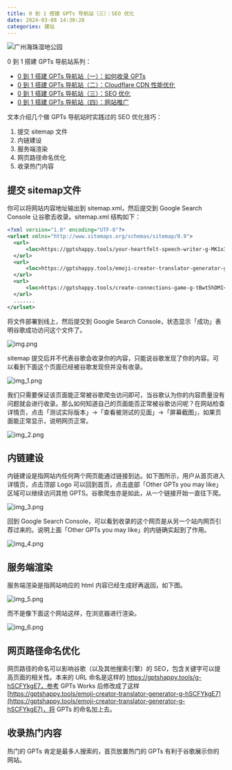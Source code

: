 ```yaml
---
title: 0 到 1 搭建 GPTs 导航站（三）：SEO 优化
date: 2024-03-08 14:30:28
categories: 建站
---
```


![广州海珠湿地公园](/images/build-gpts-website-03-seo-optimization/cover.jpg)

0 到 1 搭建 GPTs 导航站系列：
- [0 到 1 搭建 GPTs 导航站（一）：如何收录 GPTs](https://luobogor.gitee.io/2024/03/06/build-gpts-website-01-gpts-scraping/)
- [0 到 1 搭建 GPTs 导航站（二）：Cloudflare CDN 性能优化](https://luobogor.gitee.io/2024/03/07/build-gpts-website-02-cloudfare-cdn/)
- [0 到 1 搭建 GPTs 导航站（三）：SEO 优化](https://luobogor.gitee.io/2024/03/08/build-gpts-website-03-seo-optimization/)
- [0 到 1 搭建 GPTs 导航站（四）：网站推广](https://luobogor.gitee.io/2024/03/11/build-gpts-website-04-marketing/)

文本介绍几个做 GPTs 导航站时实践过的 SEO 优化技巧：
1. 提交 sitemap 文件
2. 内链建设
3. 服务端渲染
4. 网页路径命名优化
5. 收录热门内容

## 提交 sitemap文件
你可以将网站内容地址输出到 sitemap.xml，然后提交到 Google Search Console 让谷歌去收录。sitemap.xml 结构如下：

```xml
<?xml version="1.0" encoding="UTF-8"?>
<urlset xmlns="http://www.sitemaps.org/schemas/sitemap/0.9">
  <url>
      <loc>https://gptshappy.tools/your-heartfelt-speech-writer-g-MK1x3Mw7n</loc>
  </url>
  <url>
      <loc>https://gptshappy.tools/emoji-creator-translator-generator-g-hSCFYkgE7</loc>
  </url>
  <url>
      <loc>https://gptshappy.tools/create-connections-game-g-tBwt5hDMI</loc>
  </url>
  .......
</urlset>  
```

将文件部署到线上，然后提交到 Google Search Console，状态显示「成功」表明谷歌成功访问这个文件了。

![img.png](/images/build-gpts-website-03-seo-optimization/img.png)

sitemap 提交后并不代表谷歌会收录你的内容，只能说谷歌发现了你的内容。可以看到下面这个页面已经被谷歌发现但并没有收录。

![img_1.png](/images/build-gpts-website-03-seo-optimization/img_1.png)

我们只需要保证该页面能正常被谷歌爬虫访问即可，当谷歌认为你的内容质量没有问题就会进行收录。那么如何知道自己的页面能否正常被谷歌访问呢？在网站检查详情页，点击「测试实际版本」->「查看被测试的见面」->「屏幕截图」，如果页面能正常显示，说明网页正常。

![img_2.png](/images/build-gpts-website-03-seo-optimization/img_2.png)

## 内链建设
内链建设是指网站内任何两个网页能通过链接到达。如下图所示，用户从首页进入详情页，点击顶部 Logo 可以回到首页，点击底部「Other GPTs you may like」区域可以继续访问其他 GPTS。谷歌爬虫亦是如此，从一个链接开始一直往下爬。

![img_3.png](/images/build-gpts-website-03-seo-optimization/img_3.png)

回到 Google Search Console，可以看到收录的这个网页是从另一个站内网页引荐过来的。说明上面「Other GPTs you may like」的内链确实起到了作用。

![img_4.png](/images/build-gpts-website-03-seo-optimization/img_4.png)

## 服务端渲染
服务端渲染是指网站响应的 html 内容已经生成好再返回，如下图。

![img_5.png](/images/build-gpts-website-03-seo-optimization/img_5.png)

而不是像下面这个网站这样，在浏览器进行渲染。

![img_6.png](/images/build-gpts-website-03-seo-optimization/img_6.png)

## 网页路径命名优化
网页路径的命名可以影响谷歌（以及其他搜索引擎）的 SEO，包含关键字可以提高页面的相关性。本来的 URL 命名是这样的 https://gptshappy.tools/g-hSCFYkgE7，参考 GPTs Works 后修改成了这样
[https://gptshappy.tools/emoji-creator-translator-generator-g-hSCFYkgE7](https://gptshappy.tools/emoji-creator-translator-generator-g-hSCFYkgE7)，将 GPTs 的命名加上去。

## 收录热门内容
热门的 GPTs 肯定是最多人搜索的，首页放置热门的 GPTs 有利于谷歌展示你的网站。
